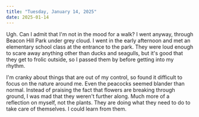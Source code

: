 ```yaml
---
title: "Tuesday, January 14, 2025"
date: 2025-01-14
---
```


Ugh.  Can I admit that I'm not in the mood for a walk? I went anyway, through Beacon Hill Park under grey cloud.  I went in the early afternoon and met an elementary school class at the entrance to the park.  They were loud enough to scare away anything other than ducks and seagulls, but it's good that they get to frolic outside, so I passed them by before getting into my rhythm.

I'm cranky about things that are out of my control, so found it difficult to focus on the nature around me.  Even the peacocks seemed blander than normal.  Instead of praising the fact that flowers are breaking through ground, I was mad that they weren't further along.  Much more of a reflection on myself, not the plants.  They are doing what they need to do to take care of themselves.  I could learn from them.